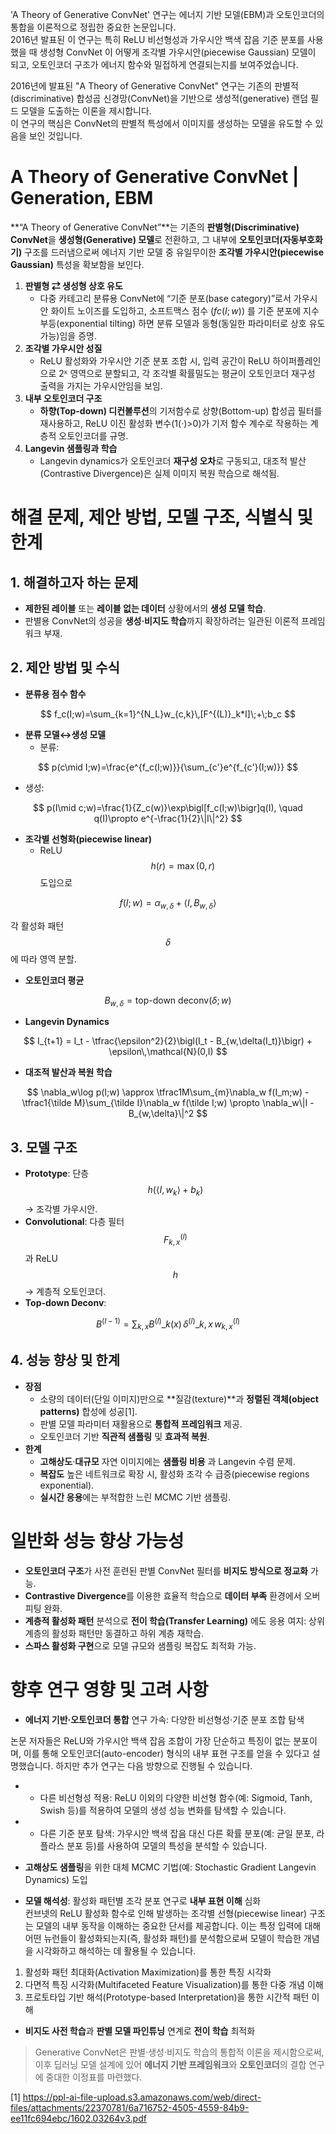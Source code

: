 'A Theory of Generative ConvNet' 연구는 에너지 기반 모델(EBM)과 오토인코더의 통합을 이론적으로 정립한 중요한 논문입니다.  
2016년 발표된 이 연구는 특히 ReLU 비선형성과 가우시안 백색 잡음 기준 분포를 사용했을 때 생성형 ConvNet 이 어떻게 조각별 가우시안(piecewise Gaussian) 모델이 되고, 오토인코더 구조가 에너지 함수와 밀접하게 연결되는지를 보여주었습니다. 

2016년에 발표된 "A Theory of Generative ConvNet" 연구는 기존의 판별적(discriminative) 합성곱 신경망(ConvNet)을 기반으로 생성적(generative) 랜덤 필드 모델을 도출하는 이론을 제시합니다.  
이 연구의 핵심은 ConvNet의 판별적 특성에서 이미지를 생성하는 모델을 유도할 수 있음을 보인 것입니다.

# A Theory of Generative ConvNet | Generation, EBM

**“A Theory of Generative ConvNet”**는 기존의 **판별형(Discriminative) ConvNet**을 **생성형(Generative) 모델**로 전환하고, 그 내부에 **오토인코더(자동부호화기)** 구조를 드러냄으로써 에너지 기반 모델 중 유일무이한 **조각별 가우시안(piecewise Gaussian)** 특성을 확보함을 보인다.  
1. **판별형 ⇄ 생성형 상호 유도**  
   - 다중 카테고리 분류용 ConvNet에 “기준 분포(base category)”로서 가우시안 화이트 노이즈를 도입하고, 소프트맥스 점수 $(fc(I;w))$ 를 기준 분포에 지수부등(exponential tilting) 하면 분류 모델과 동형(동일한 파라미터로 상호 유도 가능)임을 증명.  
2. **조각별 가우시안 성질**  
   - ReLU 활성화와 가우시안 기준 분포 조합 시, 입력 공간이 ReLU 하이퍼플레인으로 2ᴷ 영역으로 분할되고, 각 조각별 확률밀도는 평균이 오토인코더 재구성 출력을 가지는 가우시안임을 보임.  
3. **내부 오토인코더 구조**  
   - **하향(Top-down) 디컨볼루션**의 기저함수로 상향(Bottom-up) 합성곱 필터를 재사용하고, ReLU 이진 활성화 변수(1(·)>0)가 기저 함수 계수로 작용하는 계층적 오토인코더를 규명.  
4. **Langevin 샘플링과 학습**  
   - Langevin dynamics가 오토인코더 **재구성 오차**로 구동되고, 대조적 발산(Contrastive Divergence)은 실제 이미지 복원 학습으로 해석됨.

# 해결 문제, 제안 방법, 모델 구조, 식별식 및 한계

## 1. 해결하고자 하는 문제  
- **제한된 레이블** 또는 **레이블 없는 데이터** 상황에서의 **생성 모델 학습**.  
- 판별용 ConvNet의 성공을 **생성·비지도 학습**까지 확장하려는 일관된 이론적 프레임워크 부재.

## 2. 제안 방법 및 수식  
- **분류용 점수 함수**  
  
$$
    f_c(I;w)=\sum_{k=1}^{N_L}w_{c,k}\,[F^{(L)}_k*I]\;+\;b_c
$$  

- **분류 모델↔생성 모델**  
  - 분류:  
    
$$
      p(c\mid I;w)=\frac{e^{f_c(I;w)}}{\sum_{c'}e^{f_{c'}(I;w)}}
$$  
 
- 생성:  
    
$$
      p(I\mid c;w)=\frac{1}{Z_c(w)}\exp\bigl[f_c(I;w)\bigr]q(I),
      \quad q(I)\propto e^{-\frac{1}{2}\|I\|^2}
$$  

- **조각별 선형화(piecewise linear)**  
  - ReLU $$h(r)=\max(0,r)$$ 도입으로  
    
$$
      f(I;w)=\alpha_{w,\delta}+\langle I,B_{w,\delta}\rangle
$$  
    
각 활성화 패턴 $$\delta$$에 따라 영역 분할.  
- **오토인코더 평균**  
  
$$
    B_{w,\delta}=\text{top-down deconv}\bigl(\delta;\,w\bigr)
  $$  

- **Langevin Dynamics**  

$$
    I_{t+1} = I_t - \tfrac{\epsilon^2}{2}\bigl(I_t - B_{w,\delta(I_t)}\bigr)
              + \epsilon\,\mathcal{N}(0,I)
$$  

- **대조적 발산과 복원 학습**  

$$
    \nabla_w\log p(I;w)
    \approx \tfrac1M\sum_{m}\nabla_w f(I_m;w)
    -\tfrac1{\tilde M}\sum_{\tilde I}\nabla_w f(\tilde I;w)
    \propto \nabla_w\|I - B_{w,\delta}\|^2
$$

## 3. 모델 구조  
- **Prototype**: 단층 $$h(\langle I,w_k\rangle+b_k)$$ → 조각별 가우시안.  
- **Convolutional**: 다층 필터 $$F^{(l)}_{k,x}$$과 ReLU $$h$$ → 계층적 오토인코더.  
- **Top-down Deconv**:  

$$
    B^{(l-1)}
    =\sum_{k,x}B^{(l)}\_{k}(x)\,\delta^{(l)}\_{k,x}\,w^{(l)}_{k,x}
$$

## 4. 성능 향상 및 한계  
- **장점**  
  - 소량의 데이터(단일 이미지)만으로 **질감(texture)**과 **정렬된 객체(object patterns)** 합성에 성공[1].  
  - 판별 모델 파라미터 재활용으로 **통합적 프레임워크** 제공.  
  - 오토인코더 기반 **직관적 샘플링** 및 **효과적 복원**.  
- **한계**  
  - **고해상도**·**대규모** 자연 이미지에는 **샘플링 비용** 과 Langevin 수렴 문제.  
  - **복잡도** 높은 네트워크로 확장 시, 활성화 조각 수 급증(piecewise regions exponential).  
  - **실시간 응용**에는 부적합한 느린 MCMC 기반 샘플링.

# 일반화 성능 향상 가능성

- **오토인코더 구조**가 사전 훈련된 판별 ConvNet 필터를 **비지도 방식으로 정교화** 가능.  
- **Contrastive Divergence**를 이용한 효율적 학습으로 **데이터 부족** 환경에서 오버피팅 완화.  
- **계층적 활성화 패턴** 분석으로 **전이 학습(Transfer Learning)** 에도 응용 여지: 상위 계층의 활성화 패턴만 동결하고 하위 계층 재학습.  
- **스파스 활성화 구현**으로 모델 규모와 샘플링 복잡도 최적화 가능.

# 향후 연구 영향 및 고려 사항

- **에너지 기반·오토인코더 통합** 연구 가속: 다양한 비선형성·기준 분포 조합 탐색

논문 저자들은 ReLU와 가우시안 백색 잡음 조합이 가장 단순하고 특징이 없는 분포이며, 이를 통해 오토인코더(auto-encoder) 형식의 내부 표현 구조를 얻을 수 있다고 설명했습니다. 하지만 추가 연구는 다음 방향으로 진행될 수 있습니다.

- - 다른 비선형성 적용: ReLU 이외의 다양한 비선형 함수(예: Sigmoid, Tanh, Swish 등)를 적용하여 모델의 생성 성능 변화를 탐색할 수 있습니다.
- - 다른 기준 분포 탐색: 가우시안 백색 잡음 대신 다른 확률 분포(예: 균일 분포, 라플라스 분포 등)를 사용하여 모델의 특성을 분석할 수 있습니다.

- **고해상도 샘플링**을 위한 대체 MCMC 기법(예: Stochastic Gradient Langevin Dynamics) 도입  

- **모델 해석성**: 활성화 패턴별 조각 분포 연구로 **내부 표현 이해** 심화  
컨브넷의 ReLU 활성화 함수로 인해 발생하는 조각별 선형(piecewise linear) 구조는 모델의 내부 동작을 이해하는 중요한 단서를 제공합니다.
이는 특정 입력에 대해 어떤 뉴런들이 활성화되는지(즉, 활성화 패턴)를 분석함으로써 모델이 학습한 개념을 시각화하고 해석하는 데 활용될 수 있습니다.

1. 활성화 패턴 최대화(Activation Maximization)를 통한 특징 시각화
2. 다면적 특징 시각화(Multifaceted Feature Visualization)를 통한 다중 개념 이해
3. 프로토타입 기반 해석(Prototype-based Interpretation)을 통한 시간적 패턴 이해

- **비지도 사전 학습**과 **판별 모델 파인튜닝** 연계로 **전이 학습** 최적화  

>Generative ConvNet은 판별·생성·비지도 학습의 통합적 이론을 제시함으로써, 이후 딥러닝 모델 설계에 있어 **에너지 기반 프레임워크**와 **오토인코더**의 결합 연구에 중대한 이정표를 마련했다.

[1] https://ppl-ai-file-upload.s3.amazonaws.com/web/direct-files/attachments/22370781/6a716752-4505-4559-84b9-ee11fc694ebc/1602.03264v3.pdf
